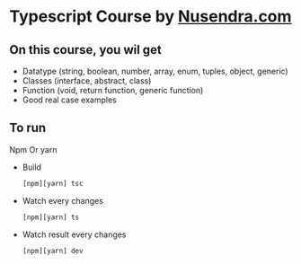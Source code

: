 # Typescript Course by [Nusendra.com](https://www.youtube.com/playlist?list=PLnQvfeVegcJbjCnML6FdusK-rl-oDRMXJ)

## On this course, you wil get
- Datatype (string, boolean, number, array, enum, tuples, object, generic) 
- Classes (interface, abstract, class)
- Function (void, return function, generic function)
- Good real case examples

## To run 

Npm Or yarn
- Build
  
  ```javascript
  [npm][yarn] tsc
  ```
- Watch every changes
  
  ```javascript
  [npm][yarn] ts
  ```
- Watch result every changes
  
  ```javascript
  [npm][yarn] dev
  ```